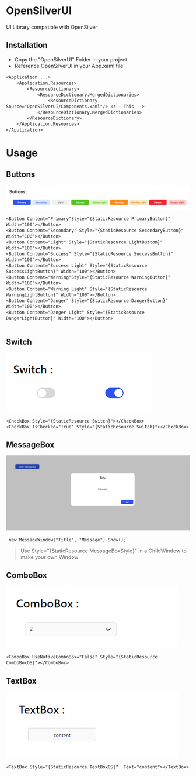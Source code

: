 # OpenSilverUI

UI Library compatible with OpenSilver

## Installation

- Copy the "OpenSilverUI" Folder in your project 
- Reference OpenSilverUI in your App.xaml file

```
<Application ...>
    <Application.Resources>
        <ResourceDictionary>
            <ResourceDictionary.MergedDictionaries>
                <ResourceDictionary Source="OpenSilverUI/Components.xaml"/> <!-- This -->
            </ResourceDictionary.MergedDictionaries>
        </ResourceDictionary>
    </Application.Resources>
</Application>
```

# Usage
## Buttons

<img src="https://raw.githubusercontent.com/kikipoulet/OpenSilverUI/main/images/buttons.png"></img>

```
<Button Content="Primary"Style="{StaticResource PrimaryButton}"  Width="100"></Button>
<Button Content="Secondary" Style="{StaticResource SecondaryButton}" Width="100"></Button>
<Button Content="Light" Style="{StaticResource LightButton}" Width="100"></Button>
<Button Content="Success" Style="{StaticResource SuccessButton}" Width="100"></Button>
<Button Content="Success Light" Style="{StaticResource SuccessLightButton}" Width="100"></Button>
<Button Content="Warning"Style="{StaticResource WarningButton}" Width="100"></Button>
<Button Content="Warning Light" Style="{StaticResource WarningLightButton}" Width="100"></Button>
<Button Content="Danger" Style="{StaticResource DangerButton}" Width="100"></Button>
<Button Content="Danger Light" Style="{StaticResource DangerLightButton}" Width="100"></Button>
                 
```

## Switch
<img src="https://raw.githubusercontent.com/kikipoulet/OpenSilverUI/main/images/switchs.png"></img>

```
<CheckBox Style="{StaticResource Switch}"></CheckBox>
<CheckBox IsChecked="True" Style="{StaticResource Switch}"></CheckBox>
```

## MessageBox
<img src="https://raw.githubusercontent.com/kikipoulet/OpenSilverUI/main/images/messagebox.png"></img>
```
 new MessageWindow("Title", "Message").Show();
 ```

> Use Style="{StaticResource MessageBoxStyle}" in a ChildWindow to make your own Window
## ComboBox
<img src="https://raw.githubusercontent.com/kikipoulet/OpenSilverUI/main/images/combobox.png"></img>
```
<ComboBox UseNativeComboBox="False" Style="{StaticResource ComboBoxOS}"></ComboBox>
```
## TextBox
<img src="https://raw.githubusercontent.com/kikipoulet/OpenSilverUI/main/images/textbox.png"></img>
```
<TextBox Style="{StaticResource TextBoxOS}"  Text="content"></TextBox>
```
